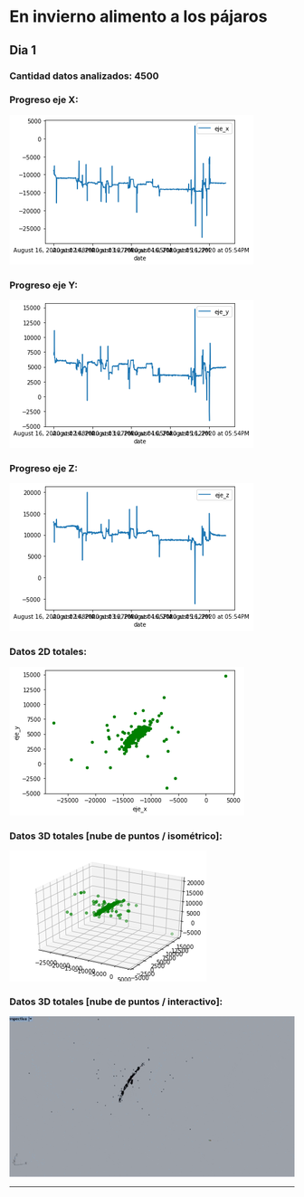 # En invierno alimento a los pájaros

## Dia 1
### Cantidad datos analizados: 4500
### Progreso eje X:
![](proceso/eje_x_pajaros.png)
### Progreso eje Y:
![](proceso/eje_y_pajaros.png)
### Progreso eje Z:
![](proceso/eje_z_pajaros.png)
### Datos 2D totales:
![](proceso/2d_pajaros.png)
### Datos 3D totales [nube de puntos / isométrico]:
![](proceso/3d_pajaros.png)
### Datos 3D totales [nube de puntos / interactivo]:
![](proceso/pajaros.gif)

________________________________________________________________________________________________________________
